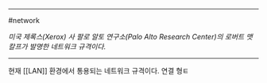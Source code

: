 
---

#network 

*미국 제록스(Xerox) 사 팔로 알토 연구소(Palo Alto Research Center)의 로버트 맷칼프가 발명한 네트워크 규격이다.*

---

현재 [[LAN]] 환경에서 통용되는 네트워크 규격이다. 연결 형ㅌ